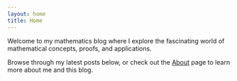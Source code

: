 ```yaml
---
layout: home
title: Home
---
```


Welcome to my mathematics blog where I explore the fascinating world of mathematical concepts, proofs, and applications.

Browse through my latest posts below, or check out the [About](/about/) page to learn more about me and this blog.